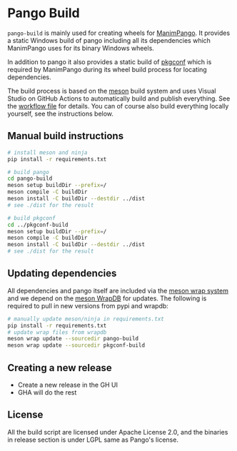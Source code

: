 # Pango Build

`pango-build` is mainly used for creating wheels for [ManimPango](https://github.com/manimcommunity/manim). It provides a static Windows build of pango including all its dependencies which ManimPango uses for its binary Windows wheels.

In addition to pango it also provides a static build of
[pkgconf](https://github.com/pkgconf/pkgconf) which is required by ManimPango
during its wheel build process for locating dependencies.

The build process is based on the [meson](https://mesonbuild.com/) build system
and uses Visual Studio on GitHub Actions to automatically build and publish
everything. See the [workflow file](.github/workflows/main.yml) for details. You
can of course also build everything locally yourself, see the instructions
below.

## Manual build instructions

```bash
# install meson and ninja
pip install -r requirements.txt

# build pango
cd pango-build
meson setup buildDir --prefix=/
meson compile -C buildDir
meson install -C buildDir --destdir ../dist
# see ./dist for the result

# build pkgconf
cd ../pkgconf-build
meson setup buildDir --prefix=/
meson compile -C buildDir
meson install -C buildDir --destdir ../dist
# see ./dist for the result
```

## Updating dependencies

All dependencies and pango itself are included via the [meson wrap
system](https://mesonbuild.com/Wrap-dependency-system-manual.html) and we depend
on the [meson WrapDB](https://github.com/mesonbuild/wrapdb) for updates. The
following is required to pull in new versions from pypi and wrapdb:

```bash
# manually update meson/ninja in requirements.txt
pip install -r requirements.txt
# update wrap files from wrapdb
meson wrap update --sourcedir pango-build
meson wrap update --sourcedir pkgconf-build
```

## Creating a new release

- Create a new release in the GH UI
- GHA will do the rest

## License

All the build script are licensed under Apache License 2.0, and the binaries in release section
is under LGPL same as Pango's license.
